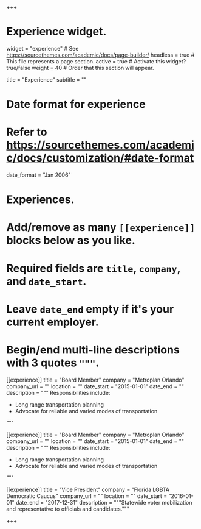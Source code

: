 +++
# Experience widget.
widget = "experience"  # See https://sourcethemes.com/academic/docs/page-builder/
headless = true  # This file represents a page section.
active = true  # Activate this widget? true/false
weight = 40  # Order that this section will appear.

title = "Experience"
subtitle = ""

# Date format for experience
#   Refer to https://sourcethemes.com/academic/docs/customization/#date-format
date_format = "Jan 2006"

# Experiences.
#   Add/remove as many `[[experience]]` blocks below as you like.
#   Required fields are `title`, `company`, and `date_start`.
#   Leave `date_end` empty if it's your current employer.
#   Begin/end multi-line descriptions with 3 quotes `"""`.

[[experience]]
  title = "Board Member"
  company = "Metroplan Orlando"
  company_url = ""
  location = ""
  date_start = "2015-01-01"
  date_end = ""
  description = """
  Responsibilities include:
  
  * Long range transportation planning
  * Advocate for reliable and varied modes of transportation 

  """


[[experience]]
  title = "Board Member"
  company = "Metroplan Orlando"
  company_url = ""
  location = ""
  date_start = "2015-01-01"
  date_end = ""
  description = """
  Responsibilities include:
  
  * Long range transportation planning
  * Advocate for reliable and varied modes of transportation 

  """

[[experience]]
  title = "Vice President"
  company = "Florida LGBTA Democratic Caucus"
  company_url = ""
  location = ""
  date_start = "2016-01-01"
  date_end = "2017-12-31"
  description = """Statewide voter mobilization and representative to officials and candidates."""

+++
